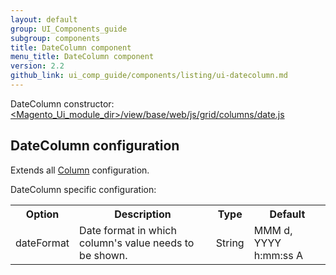 ```yaml
---
layout: default
group: UI_Components_guide
subgroup: components
title: DateColumn component
menu_title: DateColumn component
version: 2.2
github_link: ui_comp_guide/components/listing/ui-datecolumn.md
---
```


DateColumn сonstructor: [<Magento_Ui_module_dir>/view/base/web/js/grid/columns/date.js]({{mage.2200url}app/code/Magento/Ui/view/base/web/js/grid/columns/date.js})

## DateColumn configuration

Extends all [Column]({{page.baseurl}}ui_comp_guide/components/listing/ui-column.md) configuration.

DateColumn specific configuration:

<table>
  <tr>
    <th>Option</th>
    <th>Description</th>
    <th>Type</th>
    <th>Default</th>
  </tr>
  <tr>
    <td>dateFormat</td>
    <td>Date format in which column's value needs to be shown.</td>
    <td>String</td>
    <td>MMM d, YYYY h:mm:ss A</td>
  </tr>
</table>